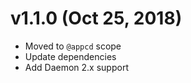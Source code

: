 # v1.1.0 (Oct 25, 2018)

 * Moved to `@appcd` scope
 * Update dependencies
 * Add Daemon 2.x support

